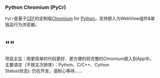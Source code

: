 ### Python Chromium (PyCr)
`PyCr`是基于[CEF](https://github.com/cztomczak/cefpython)的定制版[Chromium](https://chromium.org) for [Python](https://www.python.org)，支持嵌入为WebView组件&单独运行为浏览器。<br><h1>""</h1>
项目主旨：用更简单的代码更好、更方便的将完整的Chromium嵌入到App中。<br>
主要语言（不按主次排序）：Python、C/C++、Cython<br>
Status(状态): 仍在开发，请耐心等待……
